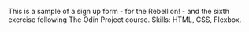 This is a sample of a sign up form - for the Rebellion! - and the sixth exercise following The Odin Project course. Skills: HTML, CSS, Flexbox.